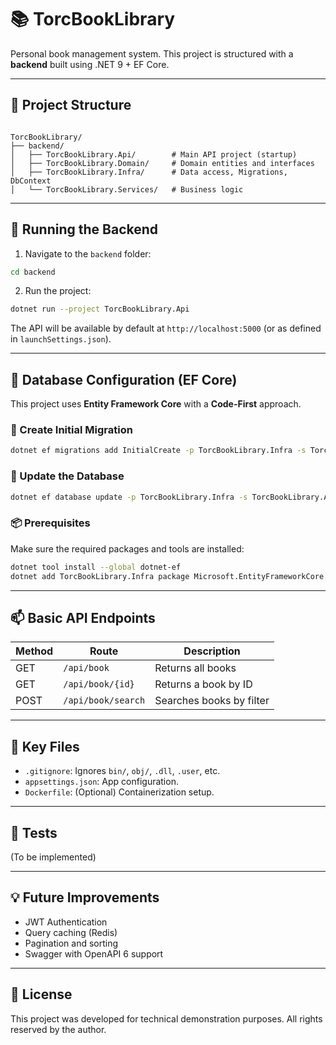 # 📚 TorcBookLibrary

Personal book management system. This project is structured with a **backend** built using .NET 9 + EF Core.

---

## 🧱 Project Structure

```

TorcBookLibrary/
├── backend/
│   ├── TorcBookLibrary.Api/        # Main API project (startup)
│   ├── TorcBookLibrary.Domain/     # Domain entities and interfaces
│   ├── TorcBookLibrary.Infra/      # Data access, Migrations, DbContext
│   └── TorcBookLibrary.Services/   # Business logic

```

---

## 🚀 Running the Backend

1. Navigate to the `backend` folder:

```bash
cd backend
```

2. Run the project:

```bash
dotnet run --project TorcBookLibrary.Api
```

The API will be available by default at `http://localhost:5000` (or as defined in `launchSettings.json`).

---

## 🔧 Database Configuration (EF Core)

This project uses **Entity Framework Core** with a **Code-First** approach.

### 📌 Create Initial Migration

```bash
dotnet ef migrations add InitialCreate -p TorcBookLibrary.Infra -s TorcBookLibrary.Api
```

### 🔄 Update the Database

```bash
dotnet ef database update -p TorcBookLibrary.Infra -s TorcBookLibrary.Api
```

### 📦 Prerequisites

Make sure the required packages and tools are installed:

```bash
dotnet tool install --global dotnet-ef
dotnet add TorcBookLibrary.Infra package Microsoft.EntityFrameworkCore.Design
```

---

## 📫 Basic API Endpoints

| Method | Route              | Description              |
| ------ | ------------------ | ------------------------ |
| GET    | `/api/book`        | Returns all books        |
| GET    | `/api/book/{id}`   | Returns a book by ID     |
| POST   | `/api/book/search` | Searches books by filter |

---

## 📁 Key Files

- `.gitignore`: Ignores `bin/`, `obj/`, `.dll`, `.user`, etc.
- `appsettings.json`: App configuration.
- `Dockerfile`: (Optional) Containerization setup.

---

## 🧪 Tests

(To be implemented)

---

## 💡 Future Improvements

- JWT Authentication
- Query caching (Redis)
- Pagination and sorting
- Swagger with OpenAPI 6 support

---

## 📄 License

This project was developed for technical demonstration purposes. All rights reserved by the author.

```

```
